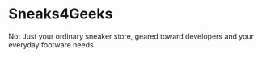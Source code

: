# Sneaks4Geeks
Not Just your ordinary sneaker store, geared toward developers and your everyday footware needs
